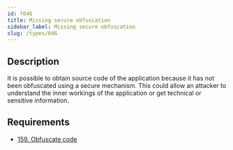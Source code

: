 ```yaml
---
id: f046
title: Missing secure obfuscation
sidebar_label: Missing secure obfuscation
slug: /types/046
---
```


## Description

It is possible to obtain source code of the application
because it has not been obfuscated
using a secure mechanism.
This could allow an attacker
to understand the inner workings
of the application
or get technical
or sensitive information.

## Requirements

- [159. Obfuscate code](/criteria/source/159)
